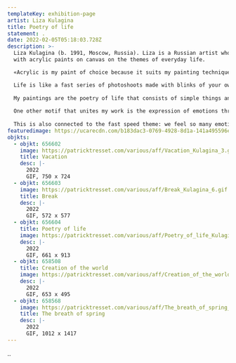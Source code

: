 ```yaml
---
templateKey: exhibition-page
artist: Liza Kulagina
title: Poetry of life
statement: .
date: 2022-02-05T05:18:03.728Z
description: >-
  Liza Kulagina (b. 1991, Moscow, Russia). Liza is a Russian artist who works
  with acrylic paints on canvas on the themes of everyday life.

  «Acrylic is my paint of choice because it suits my painting technique, which mirrors the speed of life itself. 

  Life is like a fast series of photoshoots made with blinks of your own eyes. Like so are my paintings: they are what my eyes see in a particular second before and after each blink.
   
  My paintings are the poetry of life that consists of simple things and cozy moments. 
   
  One other motif that unites my work is the expression of emotions through vibrant colors. 
   
  This is also connected to the fast speed theme: we feel so many emotions in each moment, they are differently bright, every emotion has its color and it always varies at each step of my way».
featuredimage: https://ucarecdn.com/b183dac3-0769-4928-8d1a-141a495596e5/
objkts:
  - objkt: 656602
    image: https://patricktresset.com/various/aff/Vacation_Kulagina_3.gif
    title: Vacation
    desc: |-
      2022
      GIF, 750 x 724
  - objkt: 656603
    image: https://patricktresset.com/various/aff/Break_Kulagina_6.gif
    title: Break
    desc: |-
      2022
      GIF, 572 x 577
  - objkt: 656604
    title: Poetry of life
    image: https://patricktresset.com/various/aff/Poetry_of_life_Kulagina_4.gif
    desc: |-
      2022
      GIF, 661 x 913
  - objkt: 658508
    title: Creation of the world
    image: https://patricktresset.com/various/aff/Creation_of_the_world_Kulagina_2.gif
    desc: |-
      2022
      GIF, 653 x 495
  - objkt: 658568
    image: https://patricktresset.com/various/aff/The_breath_of_spring_Kulagina.gif
    title: The breath of spring
    desc: |-
      2022
      GIF, 1012 x 1417
---
```

..